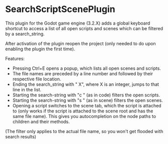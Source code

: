 # SearchScriptScenePlugin

This plugin for the Godot game engine (3.2.X) adds a global keyboard shortcut to access a list of all open scripts and scenes which can be filtered by a search_string.

After activation of the plugin reopen the project (only needed to do upon enabling the plugin the first time).


Features:

- Pressing Ctrl+E opens a popup, which lists all open scenes and scripts.
- The file names are preceded by a line number and followed by their respective file location.
- Ending the search_string with \" X\", where X is an integer, jumps to that line in the list.
- Starting the search-string with \"c \" (as in code) filters the open scripts.
- Starting the search-string with \"s \" (as in scene) filters the open scenes.
- Opening a script switches to the scene tab, which the script is attached to (only works if the script is attached to the scene root and has the same file name). This gives you autocompletion on the node paths to children and their methods.

(The filter only applies to the actual file name, so you won't get flooded with search results)
